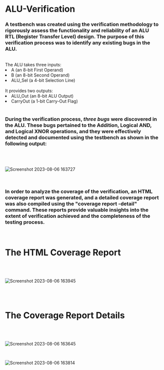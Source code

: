 # ALU-Verification

### A testbench was created using the verification methodology to rigorously assess the functionality and reliability of an ALU RTL (Register Transfer Level) design. The purpose of this verification process was to identify any existing bugs in the ALU. 
<br>
The ALU takes three inputs:
  <li>A (an 8-bit First Operand) </li> 
  <li>B (an 8-bit Second Operand)</li> 
  <li>ALU_Sel (a 4-bit Selection Line) </li>
<br>
It provides two outputs: 
  <li>ALU_Out (an 8-bit ALU Output)</li> 
  <li>CarryOut (a 1-bit Carry-Out Flag)</li> 
<br>

### During the verification process, *three bugs* were discovered in the ALU. These bugs pertained to the Addition, Logical AND, and Logical XNOR operations, and they were effectively detected and documented using the testbench as shown in the following output: 

<br>
<br>

![Screenshot 2023-08-06 163727](https://github.com/noorelabyad/ALU-Testbench/assets/114947825/cbb662ed-ae30-4084-a3cc-327ef0c94cb9)

<br>

### In order to analyze the coverage of the verification, an HTML coverage report was generated, and a detailed coverage report was also compiled using the "coverage report -detail" command. These reports provide valuable insights into the extent of verification achieved and the completeness of the testing process.

<br>

# The HTML Coverage Report
<br>
<br>

![Screenshot 2023-08-06 163945](https://github.com/noorelabyad/ALU-Testbench/assets/114947825/ca4673db-2b9d-4a2b-a099-ac6d6d9fbb9d)

<br>
<br>

# The Coverage Report Details

<br>
<br>

![Screenshot 2023-08-06 163645](https://github.com/noorelabyad/ALU-Testbench/assets/114947825/4228c2f1-bbcf-4425-9bfc-12553f558155)

<br>

![Screenshot 2023-08-06 163814](https://github.com/noorelabyad/ALU-Testbench/assets/114947825/7e7a4783-451a-4d28-8cde-3b6e3a459338)
